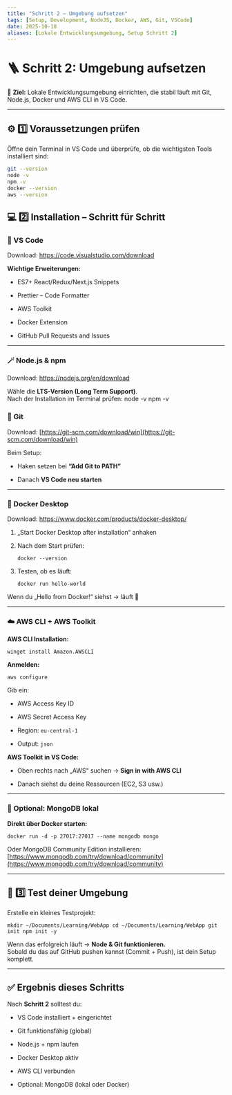 ```yaml
---
title: "Schritt 2 – Umgebung aufsetzen"
tags: [Setup, Development, NodeJS, Docker, AWS, Git, VSCode]
date: 2025-10-18
aliases: [Lokale Entwicklungsumgebung, Setup Schritt 2]
---
```


# 🪜 Schritt 2: Umgebung aufsetzen

🎯 **Ziel:** Lokale Entwicklungsumgebung einrichten, die stabil läuft mit Git, Node.js, Docker und AWS CLI in VS Code.

---

## ⚙️ 1️⃣ Voraussetzungen prüfen

Öffne dein Terminal in VS Code und überprüfe, ob die wichtigsten Tools installiert sind:

```bash
git --version
node -v
npm -v
docker --version
aws --version
```
## 💻 2️⃣ Installation – Schritt für Schritt

### 🧩 VS Code

Download: https://code.visualstudio.com/download

**Wichtige Erweiterungen:**

- ES7+ React/Redux/Next.js Snippets
    
- Prettier – Code Formatter
    
- AWS Toolkit
    
- Docker Extension
    
- GitHub Pull Requests and Issues
    

---

### 🪄 Node.js & npm

Download: https://nodejs.org/en/download

Wähle die **LTS-Version (Long Term Support)**.  
Nach der Installation im Terminal prüfen:
node -v
npm -v

### 🧱 Git

Download: [https://git-scm.com/download/win](https://git-scm.com/download/win)

Beim Setup:

- Haken setzen bei **“Add Git to PATH”**
    
- Danach **VS Code neu starten**
    

---

### 🐳 Docker Desktop

Download: https://www.docker.com/products/docker-desktop/

1. „Start Docker Desktop after installation“ anhaken
    
2. Nach dem Start prüfen:
    
    `docker --version`
    
3. Testen, ob es läuft:
    
    `docker run hello-world`
    

Wenn du „Hello from Docker!“ siehst → läuft 🧊

---

### ☁️ AWS CLI + AWS Toolkit

**AWS CLI Installation:**

`winget install Amazon.AWSCLI`

**Anmelden:**

`aws configure`

Gib ein:

- AWS Access Key ID
    
- AWS Secret Access Key
    
- Region: `eu-central-1`
    
- Output: `json`
    

**AWS Toolkit in VS Code:**

- Oben rechts nach „AWS“ suchen → **Sign in with AWS CLI**
    
- Danach siehst du deine Ressourcen (EC2, S3 usw.)
    

---

### 🧠 Optional: MongoDB lokal

**Direkt über Docker starten:**

`docker run -d -p 27017:27017 --name mongodb mongo`

Oder MongoDB Community Edition installieren:  
[https://www.mongodb.com/try/download/community](https://www.mongodb.com/try/download/community)

---

## 🧰 3️⃣ Test deiner Umgebung

Erstelle ein kleines Testprojekt:

`mkdir ~/Documents/Learning/WebApp cd ~/Documents/Learning/WebApp git init npm init -y`

Wenn das erfolgreich läuft → **Node & Git funktionieren.**  
Sobald du das auf GitHub pushen kannst (Commit + Push), ist dein Setup komplett.

---

## ✅ Ergebnis dieses Schritts

Nach **Schritt 2** solltest du:

-  VS Code installiert + eingerichtet
    
-  Git funktionsfähig (global)
    
-  Node.js + npm laufen
    
-  Docker Desktop aktiv
    
-  AWS CLI verbunden
    
-  Optional: MongoDB (lokal oder Docker)